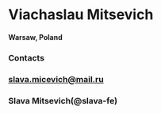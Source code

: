 # Viachaslau Mitsevich
#### Warsaw, Poland
### Contacts 
### slava.micevich@mail.ru
### Slava Mitsevich(@slava-fe)